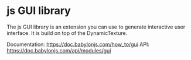 # js GUI library

The js GUI library is an extension you can use to generate interactive user interface.
It is build on top of the DynamicTexture.

Documentation: https://doc.babylonjs.com/how_to/gui
API: https://doc.babylonjs.com/api/modules/gui
